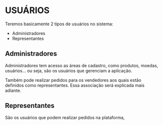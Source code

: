 # USUÁRIOS

Teremos basicamente 2 tipos de usuários no sistema:

- Administradores
- Representantes

## Administradores

Administradores tem acesso as áreas de cadastro, como produtos, moedas, usuários... ou seja, são os usuários que gerenciam a aplicação.

Também pode realizar pedidos para os vendedores aos quais estão definidos como representantes. Essa associação será explicada mais adiante.

## Representantes

São os usuários que podem realizar pedidos na plataforma,
